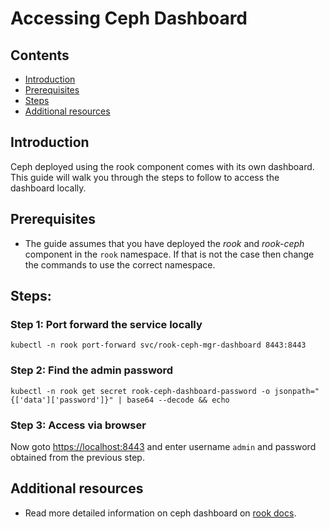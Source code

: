# Accessing Ceph Dashboard

## Contents

* [Introduction](#introduction)
* [Prerequisites](#prerequisites)
* [Steps](#steps)
* [Additional resources](#additional-resources)

## Introduction

Ceph deployed using the rook component comes with its own dashboard. This guide will walk you through the steps to follow to access the dashboard locally.

## Prerequisites

- The guide assumes that you have deployed the _rook_ and _rook-ceph_ component in the `rook` namespace. If that is not the case then change the commands to use the correct namespace.

## Steps:

### Step 1: Port forward the service locally

```
kubectl -n rook port-forward svc/rook-ceph-mgr-dashboard 8443:8443
```

### Step 2: Find the admin password

```
kubectl -n rook get secret rook-ceph-dashboard-password -o jsonpath="{['data']['password']}" | base64 --decode && echo
```

### Step 3: Access via browser

Now goto [https://localhost:8443](https://localhost:8443) and enter username `admin` and password obtained from the previous step.

## Additional resources

- Read more detailed information on ceph dashboard on [rook docs](https://rook.io/docs/rook/master/ceph-dashboard.html).
